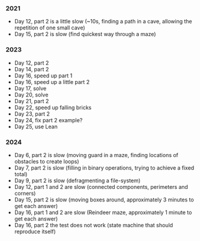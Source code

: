 ### 2021

* Day 12, part 2 is a little slow (~10s, finding a path in a cave,
  allowing the repetition of one small cave)
* Day 15, part 2 is slow (find quickest way through a maze)

### 2023

* Day 12, part 2
* Day 14, part 2
* Day 16, speed up part 1
* Day 16, speed up a little part 2
* Day 17, solve
* Day 20, solve
* Day 21, part 2
* Day 22, speed up falling bricks
* Day 23, part 2
* Day 24, fix part 2 example?
* Day 25, use Lean

### 2024

* Day 6, part 2 is slow (moving guard in a maze, finding locations of obstacles to create loops)
* Day 7, part 2 is slow (filling in binary operations, trying to achieve a fixed total)
* Day 9, part 2 is slow (defragmenting a file-system)
* Day 12, part 1 and 2 are slow (connected components, perimeters and corners)
* Day 15, part 2 is slow (moving boxes around, approximately 3 minutes to get each answer)
* Day 16, part 1 and 2 are slow (Reindeer maze, approximately 1 minute to get each answer)
* Day 16, part 2 the test does not work (state machine that should reproduce itself)
